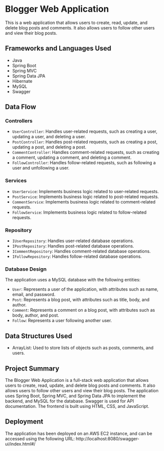 # Blogger Web Application

This is a web application that allows users to create, read, update, and delete blog posts and comments. It also allows users to follow other users and view their blog posts.

## Frameworks and Languages Used


- Java
- Spring Boot
- Spring MVC
- Spring Data JPA
- Hibernate
- MySQL
- Swagger

## Data Flow

### Controllers

- `UserController`: Handles user-related requests, such as creating a user, updating a user, and deleting a user.
- `PostController`: Handles post-related requests, such as creating a post, updating a post, and deleting a post.
- `CommentController`: Handles comment-related requests, such as creating a comment, updating a comment, and deleting a comment.
- `FollowController`: Handles follow-related requests, such as following a user and unfollowing a user.

### Services

- `UserService`: Implements business logic related to user-related requests.
- `PostService`: Implements business logic related to post-related requests.
- `CommentService`: Implements business logic related to comment-related requests.
- `FollowService`: Implements business logic related to follow-related requests.

### Repository

- `IUserRepository`: Handles user-related database operations.
- `IPostRepository`: Handles post-related database operations.
- `ICommentRepository`: Handles comment-related database operations.
- `IFollowRepository`: Handles follow-related database operations.

### Database Design

The application uses a MySQL database with the following entities:

- `User`: Represents a user of the application, with attributes such as name, email, and password.
- `Post`: Represents a blog post, with attributes such as title, body, and author.
- `Comment`: Represents a comment on a blog post, with attributes such as body, author, and post.
- `Follow`: Represents a user following another user.

## Data Structures Used

- ArrayList: Used to store lists of objects such as posts, comments, and users.

## Project Summary

The Blogger Web Application is a full-stack web application that allows users to create, read, update, and delete blog posts and comments. It also allows users to follow other users and view their blog posts. The application uses Spring Boot, Spring MVC, and Spring Data JPA to implement the backend, and MySQL for the database. Swagger is used for API documentation. The frontend is built using HTML, CSS, and JavaScript. 

## Deployment

The application has been deployed on an AWS EC2 instance, and can be accessed using the following URL: http://localhost:8080/swagger-ui/index.html#/
